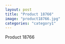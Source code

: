 ```yaml
---
layout: post
title: "Product 18766"
image: "product18766.jpg"
categories: "category1"
---
```

Product 18766

